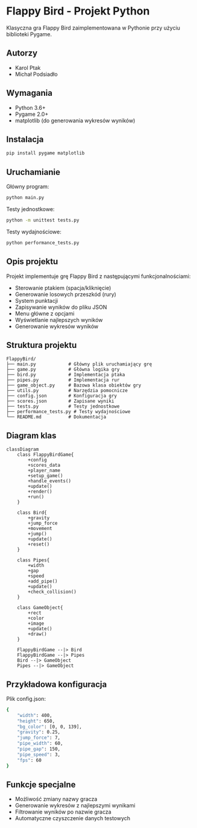 # Flappy Bird - Projekt Python

Klasyczna gra Flappy Bird zaimplementowana w Pythonie przy użyciu biblioteki Pygame.

## Autorzy
- Karol Ptak
- Michał Podsiadło

## Wymagania
- Python 3.6+
- Pygame 2.0+
- matplotlib (do generowania wykresów wyników)

## Instalacja
```bash
pip install pygame matplotlib
```

## Uruchamianie
Główny program:
```bash
python main.py
```

Testy jednostkowe:
```bash
python -m unittest tests.py
```

Testy wydajnościowe:
```bash
python performance_tests.py
```

## Opis projektu
Projekt implementuje grę Flappy Bird z następującymi funkcjonalnościami:
- Sterowanie ptakiem (spacja/kliknięcie)
- Generowanie losowych przeszkód (rury)
- System punktacji
- Zapisywanie wyników do pliku JSON
- Menu główne z opcjami
- Wyświetlanie najlepszych wyników
- Generowanie wykresów wyników

## Struktura projektu
```
FlappyBird/
├── main.py            # Główny plik uruchamiający grę
├── game.py            # Główna logika gry
├── bird.py            # Implementacja ptaka
├── pipes.py           # Implementacja rur
├── game_object.py     # Bazowa klasa obiektów gry
├── utils.py           # Narzędzia pomocnicze
├── config.json        # Konfiguracja gry
├── scores.json        # Zapisane wyniki
├── tests.py           # Testy jednostkowe
├── performance_tests.py # Testy wydajnościowe
└── README.md          # Dokumentacja
```

## Diagram klas
```mermaid
classDiagram
    class FlappyBirdGame{
        +config
        +scores_data
        +player_name
        +setup_game()
        +handle_events()
        +update()
        +render()
        +run()
    }
    
    class Bird{
        +gravity
        +jump_force
        +movement
        +jump()
        +update()
        +reset()
    }
    
    class Pipes{
        +width
        +gap
        +speed
        +add_pipe()
        +update()
        +check_collision()
    }
    
    class GameObject{
        +rect
        +color
        +image
        +update()
        +draw()
    }
    
    FlappyBirdGame --|> Bird
    FlappyBirdGame --|> Pipes
    Bird --|> GameObject
    Pipes --|> GameObject
```

## Przykładowa konfiguracja
Plik config.json:
```bash
{
    "width": 400,
    "height": 650,
    "bg_color": [0, 0, 139],
    "gravity": 0.25,
    "jump_force": 7,
    "pipe_width": 60,
    "pipe_gap": 150,
    "pipe_speed": 3,
    "fps": 60
}
```

## Funkcje specjalne
- Możliwość zmiany nazwy gracza
- Generowanie wykresów z najlepszymi wynikami
- Filtrowanie wyników po nazwie gracza
- Automatyczne czyszczenie danych testowych
